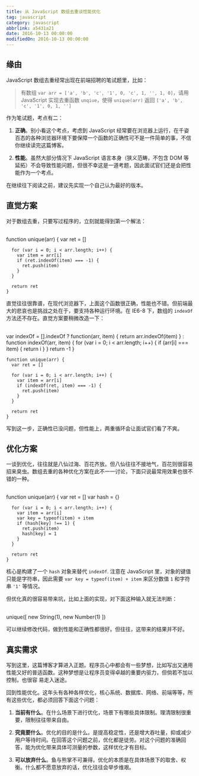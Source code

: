 ```yaml
---
title: 从 JavaScript 数组去重谈性能优化
tag: javascript
category: javascript
abbrlink: a5431a21
date: 2016-10-13 00:00:00
modifiedOn: 2016-10-13 00:00:00
---
```

## 缘由

JavaScript 数组去重经常出现在前端招聘的笔试题里，比如：

> 有数组 `var arr = ['a', 'b', 'c', '1', 0, 'c', 1, '', 1, 0]`，请用 JavaScript
实现去重函数 `unqiue`，使得 `unique(arr)` 返回 `['a', 'b', 'c', '1', 0, 1, '']`

作为笔试题，考点有二：

  1. **正确**。别小看这个考点，考虑到 JavaScript 经常要在浏览器上运行，在千姿百态的各种浏览器环境下要保障一个函数的正确性可不是一件简单的事，不信你继续读完这篇博客。

  2. **性能**。虽然大部分情况下 JavaScript 语言本身（狭义范畴，不包含 DOM 等延拓）不会导致性能问题，但很不幸这是一道考题，因此面试官们还是会把性能作为一个考点。

在继续往下阅读之前，建议先实现一个自己认为最好的版本。

<!--more-->

## 直觉方案

对于数组去重，只要写过程序的，立刻就能得到第一个解法：


​    
    function unique(arr) {
      var ret = []
    
      for (var i = 0; i < arr.length; i++) {
        var item = arr[i]
        if (ret.indexOf(item) === -1) {
          ret.push(item)
        }
      }
    
      return ret
    }

直觉往往很靠谱，在现代浏览器下，上面这个函数很正确，性能也不错。但前端最大的悲哀也是挑战之处在于，要支持各种运行环境。在 IE6-8 下，数组的
`indexOf` 方法还不存在。直觉方案要稍微改造一下：


​    
    var indexOf = [].indexOf ?
        function(arr, item) {
          return arr.indexOf(item)
        } :
        function indexOf(arr, item) {
          for (var i = 0; i < arr.length; i++) {
            if (arr[i] === item) {
              return i
            }
          }
          return -1
        }
    
    function unique(arr) {
      var ret = []
    
      for (var i = 0; i < arr.length; i++) {
        var item = arr[i]
        if (indexOf(ret, item) === -1) {
          ret.push(item)
        }
      }
    
      return ret
    }

写到这一步，正确性已没问题，但性能上，两重循环会让面试官们看了不爽。

## 优化方案

一谈到优化，往往就是八仙过海、百花齐放。但八仙往往不接地气，百花则很容易招来臭虫。数组去重的各种优化方案在此不一一讨论，下面只说最常用效果也很不错的一种。


​    
    function unique(arr) {
      var ret = []
      var hash = {}
    
      for (var i = 0; i < arr.length; i++) {
        var item = arr[i]
        var key = typeof(item) + item
        if (hash[key] !== 1) {
          ret.push(item)
          hash[key] = 1
        }
      }
    
      return ret
    }

核心是构建了一个 `hash` 对象来替代 `indexOf`. 注意在 JavaScript 里，对象的键值只能是字符串，因此需要 `var key =
typeof(item) + item` 来区分数值 `1` 和字符串 `'1'` 等情况。

但优化真的很容易带来坑，比如上面的实现，对下面这种输入就无法判断：


​    
    unique([ new String(1), new Number(1) ])

可以继续修改代码，做到性能和正确性都很好。但往往，这带来的结果并不好。

## 真实需求

写到这里，这篇博客才算进入正题。程序员心中都会有一些梦想，比如写出又通用性能又好的普适函数。这种梦想是让程序员变得卓越的重要内驱力，但倘若不加以控制，也很容
易走入迷途。

回到性能优化。这年头有各种各样优化，核心系统、数据库、网络、前端等等，所有这些优化，都必须回答下面这个问题：

  1. **当前有什么**。在什么场景下进行优化，场景下有哪些具体限制。理清限制很重要，限制往往带来自由。

  2. **究竟要什么**。优化的目的是什么。是提高稳定性，还是增大吞吐量，抑或减少用户等待时间。在回答这个问题之前，优化都是徒劳。对这个问题的准确回答，能为优化带来具体可测量的参数，这样优化才有目标。

  3. **可以放弃什么**。鱼与熊掌不可兼得。优化的本质是在具体场景下的取舍、权衡。什么都不愿意放弃的话，优化往往会举步维艰。


